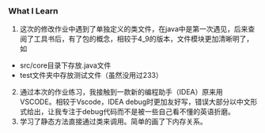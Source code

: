 ### What I Learn
1. 这次的修改作业中遇到了单独定义的类文件，在java中是第一次遇见，后来查阅了工具书后，有了包的概念，相较于4_9的版本，文件模块更加清晰明了，如

+ src/core目录下存放.java文件
+ test文件夹中存放测试文件（虽然没用过233）

2. 通过本次的作业练习，我接触到一款新的编程助手（IDEA）原来用VSCODE。相较于Vscode，IDEA debug时更加友好写，错误大部分以中文形式给出，让我专注于debug代码而不是被一些自己看不懂的英语折磨。
3. 学习了静态方法直接通过类来调用。简单的画了下内存关系。